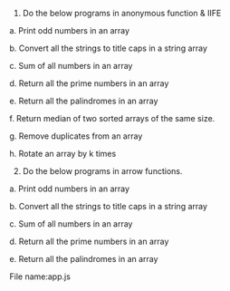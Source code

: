 1. Do the below programs in anonymous function & IIFE

a. Print odd numbers in an array

b. Convert all the strings to title caps in a string array

c. Sum of all numbers in an array

d. Return all the prime numbers in an array

e. Return all the palindromes in an array

f. Return median of two sorted arrays of the same size.

g. Remove duplicates from an array

h. Rotate an array by k times

2. Do the below programs in arrow functions.

a. Print odd numbers in an array

b. Convert all the strings to title caps in a string array

c. Sum of all numbers in an array

d. Return all the prime numbers in an array

e. Return all the palindromes in an array

File name:app.js